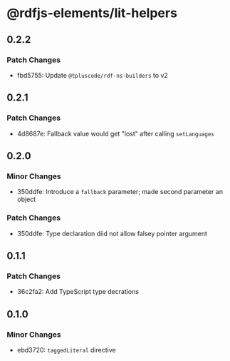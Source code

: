 # @rdfjs-elements/lit-helpers

## 0.2.2

### Patch Changes

- fbd5755: Update `@tpluscode/rdf-ns-builders` to v2

## 0.2.1

### Patch Changes

- 4d8687e: Fallback value would get "lost" after calling `setLanguages`

## 0.2.0

### Minor Changes

- 350ddfe: Introduce a `fallback` parameter; made second parameter an object

### Patch Changes

- 350ddfe: Type declaration diid not allow falsey pointer argument

## 0.1.1

### Patch Changes

- 36c2fa2: Add TypeScript type decrations

## 0.1.0

### Minor Changes

- ebd3720: `taggedLiteral` directive
